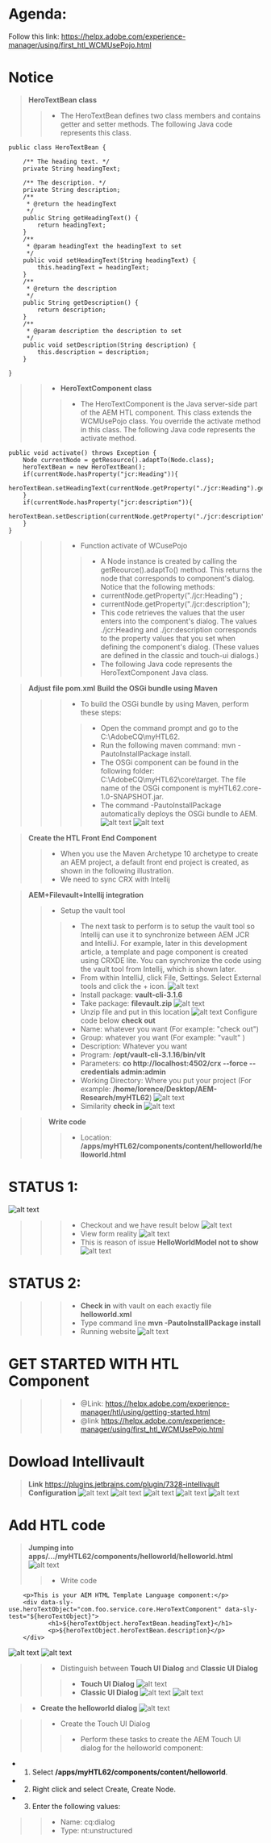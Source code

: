 # Agenda:
Follow this link: https://helpx.adobe.com/experience-manager/using/first_htl_WCMUsePojo.html

# Notice
> **HeroTextBean class**
>> - The HeroTextBean defines two class members and contains getter and setter methods. The following Java code represents this class. 

    public class HeroTextBean {

        /** The heading text. */
        private String headingText;

        /** The description. */
        private String description;
        /**
         * @return the headingText
         */
        public String getHeadingText() {
            return headingText;
        }
        /**
         * @param headingText the headingText to set
         */
        public void setHeadingText(String headingText) {
            this.headingText = headingText;
        }
        /**
         * @return the description
         */
        public String getDescription() {
            return description;
        }
        /**
         * @param description the description to set
         */
        public void setDescription(String description) {
            this.description = description;
        }

    }
    
>> - **HeroTextComponent class**
>>> - The HeroTextComponent is the Java server-side part of the AEM HTL component. This class extends the WCMUsePojo class. You override the activate method in this class. The following Java code represents the activate method.

    public void activate() throws Exception {
        Node currentNode = getResource().adaptTo(Node.class);
        heroTextBean = new HeroTextBean();
        if(currentNode.hasProperty("jcr:Heading")){
            heroTextBean.setHeadingText(currentNode.getProperty("./jcr:Heading").getString());
        }
        if(currentNode.hasProperty("jcr:description")){
            heroTextBean.setDescription(currentNode.getProperty("./jcr:description").getString());
        } 
    }
    
>>> - Function activate of WCusePojo
>>>> - A Node instance is created by calling the getReource().adaptTo() method. This returns the node that corresponds to component's dialog. Notice that the following methods:
>>>> - currentNode.getProperty("./jcr:Heading") ;
>>>> - currentNode.getProperty("./jcr:description");
>>>> - This code retrieves the values that the user enters into the component's dialog. The values ./jcr:Heading and ./jcr:description corresponds to the property values that you set when defining the component's dialog. (These values are defined in the classic and touch-ui dialogs.)
>>>> - The following Java code represents the HeroTextComponent Java class.

> **Adjust file pom.xml**
> **Build the OSGi bundle using Maven**
>>> - To build the OSGi bundle by using Maven, perform these steps:
>>>> - Open the command prompt and go to the C:\AdobeCQ\myHTL62.
>>>> - Run the following maven command: mvn -PautoInstallPackage install.
>>>> - The OSGi component can be found in the following folder: C:\AdobeCQ\myHTL62\core\target. The file name of the OSGi component is myHTL62.core-1.0-SNAPSHOT.jar.
>>>> - The command -PautoInstallPackage automatically deploys the OSGi bundle to AEM.
![alt text](https://github.com/vuongluisvippro/AEM-Research/blob/tab_component_htl/cq1.png)
![alt text](https://github.com/vuongluisvippro/AEM-Research/blob/tab_component_htl/cq2.png)

> **Create the HTL Front End Component**
>> - When you use the Maven Archetype 10 archetype to create an AEM project, a default front end project is created, as shown in the following illustration.
>> - We need to sync CRX with Intellij

> **AEM+Filevault+Intellij integration**
>> - Setup the vault tool
>>> - The next task to perform is to setup the vault tool so Intellij can use it to synchronize between AEM JCR and IntelliJ. For example, later in this development article, a template and page component is created using CRXDE lite. You can synchronize the code using the vault tool from Intellij, which is shown later.
>>> - From within IntelliJ, click File, Settings. Select External tools and click the + icon.
![alt text](https://github.com/vuongluisvippro/AEM-Research/blob/tab_component_htl_2/cq3.png)
>>> - Install package: **vault-cli-3.1.6**
>>> - Take package: **filevault.zip**
![alt text](https://github.com/vuongluisvippro/AEM-Research/blob/tab_component_htl_2/cq4.png)
>>> - Unzip file and put in this location
![alt text](https://github.com/vuongluisvippro/AEM-Research/blob/tab_component_htl_2/cq5.png)
>>> Configure code below **check out**
>>> - Name: whatever you want (For example: "check out")
>>> - Group: whatever you want (For example: "vault" )
>>> - Description: Whatever you want
>>> - Program: **/opt/vault-cli-3.1.16/bin/vlt**
>>> - Parameters: **co http://localhost:4502/crx --force --credentials admin:admin**
>>> - Working Directory: Where you put your project (For example: **/home/lorence/Desktop/AEM-Research/myHTL62**)
![alt text](https://github.com/vuongluisvippro/AEM-Research/blob/tab_component_htl_2/cq6.png)
>>> - Similarity **check in**
![alt text](https://github.com/vuongluisvippro/AEM-Research/blob/tab_component_htl_2/cq7.png)

>> **Write code**
>>> - Location: **/apps/myHTL62/components/content/helloworld/helloworld.html**

# STATUS 1:

![alt text](https://github.com/vuongluisvippro/AEM-Research/blob/tab_component_htl_2/cq8.png)
>>> - Checkout and we have result below
![alt text](https://github.com/vuongluisvippro/AEM-Research/blob/tab_component_htl_2/cq9.png)
>>> - View form reality
![alt text](https://github.com/vuongluisvippro/AEM-Research/blob/tab_component_htl_2/cq10.png)
>>> - This is reason of issue  **HelloWorldModel not to show**
![alt text](https://github.com/vuongluisvippro/AEM-Research/blob/tab_component_htl-2/cq11.png)

# STATUS 2:

>>> - **Check in** with vault on each exactly file **helloworld.xml**
>>> - Type command line **mvn -PautoInstallPackage install**
>>> - Running website
![alt text](https://github.com/vuongluisvippro/AEM-Research/blob/tab_component_htl_2/cq12.png)

# GET STARTED WITH HTL Component
>>> - @Link: https://helpx.adobe.com/experience-manager/htl/using/getting-started.html
>>> - @link https://helpx.adobe.com/experience-manager/using/first_htl_WCMUsePojo.html

# Dowload Intellivault
> **Link** https://plugins.jetbrains.com/plugin/7328-intellivault
> **Configuration**
![alt text](https://github.com/vuongluisvippro/AEM-Research/blob/tab_component_htl_2/cq13.png)
![alt text](https://github.com/vuongluisvippro/AEM-Research/blob/tab_component_htl_2/cq14.png)
![alt text](https://github.com/vuongluisvippro/AEM-Research/blob/tab_component_htl_2/cq15.png)
![alt text](https://github.com/vuongluisvippro/AEM-Research/blob/tab_component_htl_2/cq16.png)
![alt text](https://github.com/vuongluisvippro/AEM-Research/blob/tab_component_htl_2/cq17.png)

# Add HTL code
> **Jumping into apps/.../myHTL62/components/helloworld/helloworld.html**
![alt text](https://github.com/vuongluisvippro/AEM-Research/blob/tab_component_htl_2/cq18.png)
>> - Write code

        <p>This is your AEM HTML Template Language component:</p>
        <div data-sly-use.heroTextObject="com.foo.service.core.HeroTextComponent" data-sly-test="${heroTextObject}">
               <h1>${heroTextObject.heroTextBean.headingText}</h1>
               <p>${heroTextObject.heroTextBean.description}</p>    
        </div>
        
![alt text](https://github.com/vuongluisvippro/AEM-Research/blob/tab_component_htl_2/cq19.png)
![alt text](https://github.com/vuongluisvippro/AEM-Research/blob/tab_component_htl_2/cq20.png)

>> - Distinguish between **Touch UI Dialog** and **Classic UI Dialog**
>>> - **Touch UI Dialog**
![alt text](https://github.com/vuongluisvippro/AEM-Research/blob/tab_component_htl_2/cq21.png)
>>> - **Classic UI Dialog**
![alt text](https://github.com/vuongluisvippro/AEM-Research/blob/tab_component_htl_2/cq22.png)
![alt text](https://github.com/vuongluisvippro/AEM-Research/blob/tab_component_htl_2/cq23.png)

> - **Create the helloworld dialog**
![alt text](https://github.com/vuongluisvippro/AEM-Research/blob/tab_component_htl_2/cq24.png)

>> - Create the Touch UI Dialog
>>> - Perform these tasks to create the AEM Touch UI dialog for the helloworld component:
- 1. Select **/apps/myHTL62/components/content/helloworld**.
- 2. Right click and select Create, Create Node.
- 3. Enter the following values:
>> - Name: cq:dialog
>> - Type: nt:unstructured

